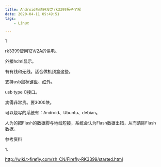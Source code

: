 ```yaml
---
title: Android系统开发之rk3399板子了解
date: 2020-04-11 09:49:51
tags:
	- Linux

---
```


1

rk3399使用12V/2A的供电。

外接hdmi显示。

有有线和无线。适合做机顶盒这些。

支持usb鼠标键盘、红外。

usb type C接口。

卖得非常贵。要3000块。

可以烧写的系统有：Android、Ubuntu、debian。

人为的把Flash的数据脚与地线短接，系统会认为Flash数据出错，从而清除Flash数据。 

参考资料

1、

http://wiki.t-firefly.com/zh_CN/Firefly-RK3399/started.html